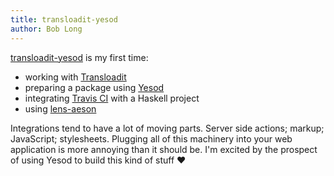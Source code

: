 ```yaml
---
title: transloadit-yesod
author: Bob Long
---
```


[transloadit-yesod](https://github.com/bobjflong/transloadit-yesod) is my first time:

* working with [Transloadit](https://transloadit.com/)
* preparing a package using [Yesod](http://www.yesodweb.com/)
* integrating [Travis CI](https://travis-ci.org/bobjflong/transloadit-yesod) with a Haskell project
* using [lens-aeson](https://hackage.haskell.org/package/lens-aeson)

Integrations tend to have a lot of moving parts. Server side actions; markup; JavaScript; stylesheets. Plugging all of this machinery into your web application is more annoying than it should be. I'm excited by the prospect of using Yesod to build this kind of stuff ♥
